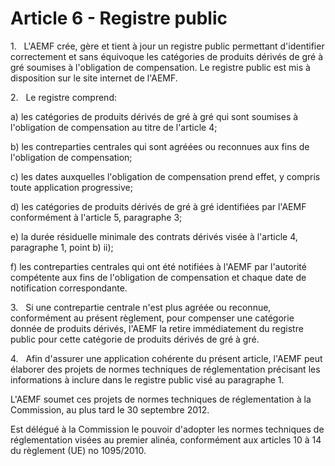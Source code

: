 # Article 6 - Registre public


1.   L'AEMF crée, gère et tient à jour un registre public permettant d'identifier correctement et sans équivoque les catégories de produits dérivés de gré à gré soumises à l'obligation de compensation. Le registre public est mis à disposition sur le site internet de l'AEMF.

2.   Le registre comprend:

a) les catégories de produits dérivés de gré à gré qui sont soumises à l'obligation de compensation au titre de l'article 4;

b) les contreparties centrales qui sont agréées ou reconnues aux fins de l'obligation de compensation;

c) les dates auxquelles l'obligation de compensation prend effet, y compris toute application progressive;

d) les catégories de produits dérivés de gré à gré identifiées par l'AEMF conformément à l'article 5, paragraphe 3;

e) la durée résiduelle minimale des contrats dérivés visée à l'article 4, paragraphe 1, point b) ii);

f) les contreparties centrales qui ont été notifiées à l'AEMF par l'autorité compétente aux fins de l'obligation de compensation et chaque date de notification correspondante.

3.   Si une contrepartie centrale n'est plus agréée ou reconnue, conformément au présent règlement, pour compenser une catégorie donnée de produits dérivés, l'AEMF la retire immédiatement du registre public pour cette catégorie de produits dérivés de gré à gré.

4.   Afin d'assurer une application cohérente du présent article, l'AEMF peut élaborer des projets de normes techniques de réglementation précisant les informations à inclure dans le registre public visé au paragraphe 1.

L'AEMF soumet ces projets de normes techniques de réglementation à la Commission, au plus tard le 30 septembre 2012.

Est délégué à la Commission le pouvoir d'adopter les normes techniques de réglementation visées au premier alinéa, conformément aux articles 10 à 14 du règlement (UE) no 1095/2010.
